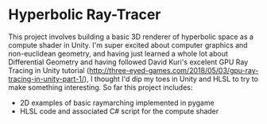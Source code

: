 # Hyperbolic Ray-Tracer

This project involves building a basic 3D renderer of hyperbolic space as a compute shader in Unity. I'm super excited about computer graphics and non-euclidean geometry, and having just learned a whole lot about Differential Geometry and having followed David Kuri's excelent GPU Ray Tracing in Unity tutorial (http://three-eyed-games.com/2018/05/03/gpu-ray-tracing-in-unity-part-1/), I thought I'd dip my toes in Unity and HLSL to try to make something interesting. So far this project includes:

* 2D examples of basic raymarching implemented in pygame
* HLSL code and associated C# script for the compute shader
